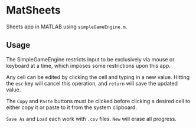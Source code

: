 # MatSheets

Sheets app in MATLAB using `simpleGameEngine.m`.

## Usage

The SimpleGameEngine restricts input to be exclusively via mouse or keyboard at a time, which imposes some restrictions upon this app.

Any cell can be edited by clicking the cell and typing in a new value. Hitting the `esc` key will cancel this operation, and `return` will save the updated value.

The `Copy` and `Paste` buttons must be clicked before clicking a desired cell to either copy it or paste to it from the system clipboard.

`Save As` and `Load` each work with `.csv` files. `New` will erase all progress.
